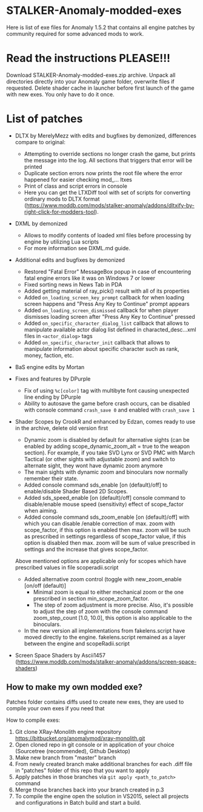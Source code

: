 # STALKER-Anomaly-modded-exes
Here is list of exe files for Anomaly 1.5.2 that contains all engine patches by community required for some advanced mods to work.

# Read the instructions PLEASE!!!
Download STALKER-Anomaly-modded-exes.zip archive.
Unpack all directories directly into your Anomaly game folder, overwrite files if requested.
Delete shader cache in launcher before first launch of the game with new exes. You only have to do it once.

# List of patches
* DLTX by MerelyMezz with edits and bugfixes by demonized, differences compare to original:
  * Attempting to override sections no longer crash the game, but prints the message into the log. All sections that triggers that error will be printed
  * Duplicate section errors now prints the root file where the error happened for easier checking mod_... ltxes
  * Print of class and script errors in console
  * Here you can get the LTXDiff tool with set of scripts for converting ordinary mods to DLTX format (https://www.moddb.com/mods/stalker-anomaly/addons/dltxify-by-right-click-for-modders-tool).

* DXML by demonized
  * Allows to modify contents of loaded xml files before processing by engine by utilizing Lua scripts
  * For more information see DXML.md guide.

* Additional edits and bugfixes by demonized
  * Restored "Fatal Error" MessageBox popup in case of encountering fatal engine errors like it was on Windows 7 or lower
  * Fixed sorting news in News Tab in PDA
  * Added getting material of ray_pick() result with all of its properties
  * Added `on_loading_screen_key_prompt` callback for when loading screen happens and "Press Any Key to Continue" prompt appears
  * Added `on_loading_screen_dismissed` callback for when player dismisses loading screen after "Press Any Key to Continue" pressed
  * Added `on_specific_character_dialog_list` callback that allows to manipulate available actor dialog list defined in characted_desc...xml files in `<actor_dialog>` tags
  * Added `on_specific_character_init` callback that allows to manipulate information about specific character such as rank, money, faction, etc.

* BaS engine edits by Mortan

* Fixes and features by DPurple 
  * Fix of using `%c[color]` tag with multibyte font causing unexpected line ending by DPurple
  * Ability to autosave the game before crash occurs, can be disabled with console command `crash_save 0` and enabled with `crash_save 1`
  
* Shader Scopes by CrookR and enhanced by Edzan, comes ready to use in the archive, delete old version first
  * Dynamic zoom is disabled by default for alternative sights (can be enabled by adding scope_dynamic_zoom_alt = true to the weapon section). For example, if you take SVD Lynx or SVD PMC with March Tactical (or other sights with adjustable zoom) and switch to alternate sight, they wont have dynamic zoom anymore
  * The main sights with dynamic zoom and binoculars now normally remember their state.
  * Added console command sds_enable [on (default)/off] to enable/disable Shader Based 2D Scopes.
  * Added sds_speed_enable [on (default)/off] console command to disable/enable mouse speed (sensitivity) effect of scope_factor when aiming.
  * Added console command sds_zoom_enable [on (default)/off] with which you can disable /enable correction of max. zoom with scope_factor, if this option is enabled then max. zoom will be such as prescribed in settings regardless of scope_factor value, if this option is disabled then max. zoom will be sum of value prescribed in settings and the increase that gives scope_factor.
  
  Above mentioned options are applicable only for scopes which have prescribed values in file scoperadii.script
  
  * Added alternative zoom control (toggle with new_zoom_enable [on/off (default)]
    * Minimal zoom is equal to either mechanical zoom or the one prescribed in section min_scope_zoom_factor.
    * The step of zoom adjustment is more precise. Also, it's possible to adjust the step of zoom with the console command zoom_step_count [1.0, 10.0], this option is also applicable to the binoculars.
  * In the new version all implementations from fakelens.script have moved directly to the engine. fakelens.script remained as a layer between the engine and scopeRadii.script

* Screen Space Shaders by Ascii1457 (https://www.moddb.com/mods/stalker-anomaly/addons/screen-space-shaders)

## How to make my own modded exe?
Patches folder contains diffs used to create new exes, they are used to compile your own exes if you need that

How to compile exes:
1. Git clone XRay-Monolith engine repository https://bitbucket.org/anomalymod/xray-monolith.git
2. Open cloned repo in git console or in application of your choice (Sourcetree (recommended), Github Desktop)
3. Make new branch from "master" branch
4. From newly created branch make additional branches for each .diff file in "patches" folder of this repo that you want to apply
5. Apply patches in those branches via `git apply <path_to_patch>` command
6. Merge those branches back into your branch created in p.3
7. To compile the engine open the solution in VS2015, select all projects and configurations in Batch build and start a build.
